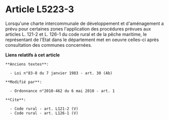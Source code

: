# Article L5223-3

Lorsqu'une charte intercommunale de développement et d'aménagement a prévu pour certaines zones l'application des procédures
prévues aux articles L. 121-2 et L. 126-1 du code rural et de la pêche maritime, le représentant de l'Etat dans le
département met en oeuvre celles-ci après consultation des communes concernées.

**Liens relatifs à cet article**

	**Anciens textes**:

	  - Loi n°83-8 du 7 janvier 1983 - art. 30 (Ab)

	**Modifié par**:

	  - Ordonnance n°2010-462 du 6 mai 2010 - art. 1

	**Cite**:

	  - Code rural - art. L121-2 (V)
	  - Code rural - art. L126-1 (V)
